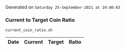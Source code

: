Generated on `Saturday 25-September-2021 at 19:40:43`

### Current to Target Coin Ratio
`current_coin_ratio.sh`

Date|Current|Target|Ratio
---|---|---|---
